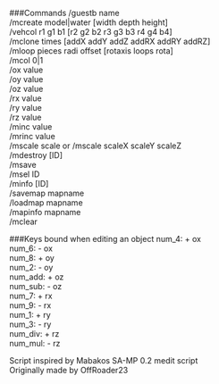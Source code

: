 ###Commands
/guestb name  
/mcreate model|water [width depth height]  
/vehcol r1 g1 b1 [r2 g2 b2 r3 g3 b3 r4 g4 b4]  
/mclone times [addX addY addZ addRX addRY addRZ]  
/mloop pieces radi offset [rotaxis loops rota]  
/mcol 0|1  
/ox value  
/oy value  
/oz value  
/rx value  
/ry value  
/rz value  
/minc value  
/mrinc value  
/mscale scale or /mscale scaleX scaleY scaleZ  
/mdestroy [ID]  
/msave  
/msel ID  
/minfo [ID]  
/savemap mapname  
/loadmap mapname  
/mapinfo mapname  
/mclear  


###Keys bound when editing an object
num_4: + ox  
num_6: - ox  
num_8: + oy  
num_2: - oy  
num_add: + oz  
num_sub: - oz  
num_7: + rx  
num_9: - rx  
num_1: + ry  
num_3: - ry  
num_div: + rz  
num_mul: - rz  


Script inspired by Mabakos SA-MP 0.2 medit script  
Originally made by OffRoader23